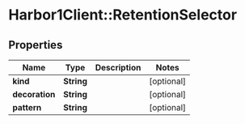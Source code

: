 # Harbor1Client::RetentionSelector

## Properties
Name | Type | Description | Notes
------------ | ------------- | ------------- | -------------
**kind** | **String** |  | [optional] 
**decoration** | **String** |  | [optional] 
**pattern** | **String** |  | [optional] 


